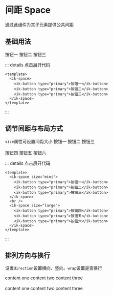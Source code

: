 # 间距 Space

通过此组件为其子元素提供公共间距

## 基础用法

<ik-space>
  <ik-button type="primary">按钮一</ik-button>
  <ik-button type="primary">按钮二</ik-button>
  <ik-button type="primary">按钮三</ik-button>
</ik-space>

::: details 点击展开代码

```vue
<template>
  <ik-space>
    <ik-button type="primary">按钮一</ik-button>
    <ik-button type="primary">按钮二</ik-button>
    <ik-button type="primary">按钮三</ik-button>
  </ik-space>
</template>
```

:::

## 调节间距与布局方式

`size`属性可设置间距大小
<ik-space size="mini">
<ik-button type="primary">按钮一</ik-button>
<ik-button type="primary">按钮二</ik-button>
<ik-button type="primary">按钮三</ik-button>
</ik-space>
<br>
<br>
<ik-space size="large">
<ik-button type="primary">按钮四</ik-button>
<ik-button type="primary">按钮五</ik-button>
<ik-button type="primary">按钮六</ik-button>
</ik-space>

::: details 点击展开代码

```vue
<template>
  <ik-space size="mini">
    <ik-button type="primary">按钮一</ik-button>
    <ik-button type="primary">按钮二</ik-button>
    <ik-button type="primary">按钮三</ik-button>
  </ik-space>
  <br />
  <ik-space size="large">
    <ik-button type="primary">按钮四</ik-button>
    <ik-button type="primary">按钮五</ik-button>
    <ik-button type="primary">按钮六</ik-button>
  </ik-space>
</template>
```

:::

## 排列方向与换行

设置`direction`设置横向、竖向。`wrap`设置是否换行

<ik-space>
  <ik-card>content one</ik-card>
  <ik-card>content two</ik-card>
  <ik-card>content three</ik-card>
</ik-space>
<br>
<br>
<ik-space direction="column">
  <ik-card>content one</ik-card>
  <ik-card>content two</ik-card>
  <ik-card>content three</ik-card>
</ik-space>
<br>

<!-- <ik-space>
  <ik-card>content one</ik-card>
  <ik-card>content two</ik-card>
  <ik-card>content three</ik-card>
  <ik-card>content three</ik-card>
  <ik-card>content three</ik-card>
  <ik-card>content three</ik-card>
  <ik-card>content three</ik-card>
  <ik-card>content three</ik-card>
</ik-space> -->
